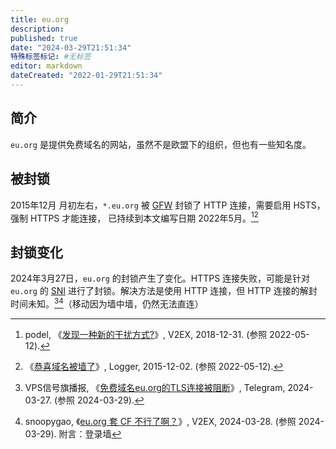 ```yaml
---
title: eu.org
description:
published: true
date: "2024-03-29T21:51:34"
特殊标签标记: #无标签
editor: markdown
dateCreated: "2022-01-29T21:51:34"
---
```


## 简介

`eu.org` 是提供免费域名的网站，虽然不是欧盟下的组织，但也有一些知名度。

## 被封锁

2015年12月 月初左右，`*.eu.org` 被 [GFW](/censorship/技术/GFW.md) 封锁了 HTTP 连接，需要启用 HSTS，强制 HTTPS 才能连接，
已持续到本文编写日期 2022年5月。[^22795][^52009]

[^22795]: podel, 《[发现一种新的干扰方式?](https://web.archive.org/web/20190415090542/https://www.v2ex.com/t/522795)》, V2EX, 2018-12-31. (参照 2022-05-12).

[^52009]: 《[恭喜域名被墙了](https://web.archive.org/web/20220129152009/https://blog.sereres.eu.org/misc/恭喜域名被墙了)》, Logger, 2015-12-02. (参照 2022-05-12).

<!--
第一次是：2022年1月

现在（2024-03-29）看不懂之前留下的注释了……
-->

## 封锁变化

2024年3月27日，`eu.org` 的封锁产生了变化。HTTPS 连接失败，可能是针对 `eu.org` 的 [SNI](/anti-censorship/域前置.md)
进行了封锁。解决方法是使用 HTTP 连接，但 HTTP 连接的解封时间未知。[^xh545][^27631]（移动因为墙中墙，仍然无法直连）

[^xh545]: VPS信号旗播报, 《[免费域名eu.org的TLS连接被阻断](https://web.archive.org/web/20240329005923/https://t.me/s/vps_xhq/545)》, Telegram, 2024-03-27. (参照 2024-03-29).

[^27631]: snoopygao, 《[eu.org 套 CF 不行了啊？](https://www.v2ex.com/t/1027631)》, V2EX, 2024-03-28. (参照 2024-03-29). 附言：登录墙
